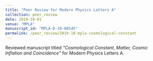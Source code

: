 ```yaml
---
title: "Peer Review for Modern Physics Letters A"
collection: peer_review
date: 2019-10-01
venue: "MPLA"
manuscript_id: "MPLA-D-19-00545"
permalink: /peer_review/2019-10-mpla-cosmological-constant
---
```


Reviewed manuscript titled *"Cosmological Constant, Matter, Cosmic Inflation and Coincidence"* for Modern Physics Letters A.

